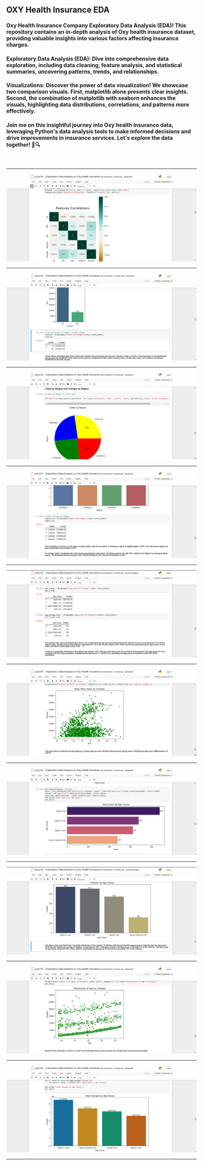 ## OXY Health Insurance EDA 

#### Oxy Health Insurance Company Exploratory Data Analysis (EDA)! This repository contains an in-depth analysis of Oxy health insurance dataset, providing valuable insights into various factors affecting insurance charges.

#### Exploratory Data Analysis (EDA): Dive into comprehensive data exploration, including data cleaning, feature analysis, and statistical summaries, uncovering patterns, trends, and relationships.
#### Visualizations: Discover the power of data visualization! We showcase two comparison visuals. First, matplotlib alone presents clear insights. Second, the combination of matplotlib with seaborn enhances the visuals, highlighting data distributions, correlations, and patterns more effectively.
#### Join me on this insightful journey into Oxy health insurance data, leveraging Python's data analysis tools to make informed decisions and drive improvements in insurance services. Let's explore the data together! 🚀🔍

<br>

<hr>

![My Image](resources/img10.png)

<hr>

![My Image](resources/img8.png)

<hr>

![My Image](resources/img4.png)

<hr>

![My Image](resources/img5.png)

<hr>

![My Image](resources/img1.png)

<hr>

![My Image](resources/img7.png)

<hr>

![My Image](resources/img2.png)

<hr>

![My Image](resources/img9.png)

<hr>

![My Image](resources/img6.png)

<hr>

![My Image](resources/img3.png)

<hr>

<br>

<br>
